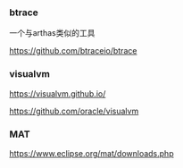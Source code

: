 

### btrace
一个与arthas类似的工具

https://github.com/btraceio/btrace



### visualvm

https://visualvm.github.io/

https://github.com/oracle/visualvm


### MAT

https://www.eclipse.org/mat/downloads.php